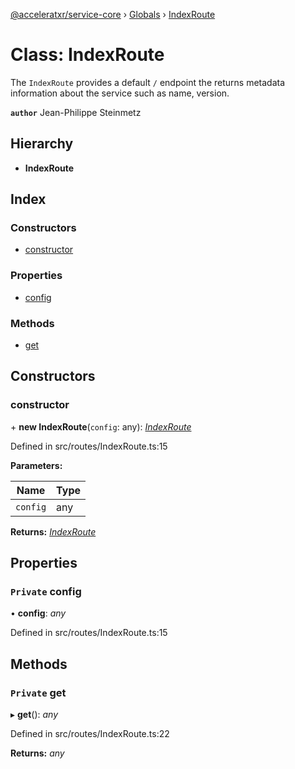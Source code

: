[@acceleratxr/service-core](../README.md) › [Globals](../globals.md) › [IndexRoute](indexroute.md)

# Class: IndexRoute

The `IndexRoute` provides a default `/` endpoint the returns metadata information about the service such as
name, version.

**`author`** Jean-Philippe Steinmetz

## Hierarchy

* **IndexRoute**

## Index

### Constructors

* [constructor](indexroute.md#constructor)

### Properties

* [config](indexroute.md#private-config)

### Methods

* [get](indexroute.md#private-get)

## Constructors

###  constructor

\+ **new IndexRoute**(`config`: any): *[IndexRoute](indexroute.md)*

Defined in src/routes/IndexRoute.ts:15

**Parameters:**

Name | Type |
------ | ------ |
`config` | any |

**Returns:** *[IndexRoute](indexroute.md)*

## Properties

### `Private` config

• **config**: *any*

Defined in src/routes/IndexRoute.ts:15

## Methods

### `Private` get

▸ **get**(): *any*

Defined in src/routes/IndexRoute.ts:22

**Returns:** *any*
